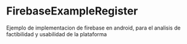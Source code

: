 # FirebaseExampleRegister
Ejemplo de implementacion de firebase en android, para el analisis de factibilidad y usabilidad de la plataforma
